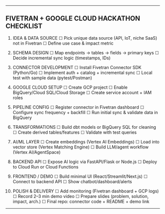 -----------------------------------------------------------
FIVETRAN + GOOGLE CLOUD HACKATHON CHECKLIST
-----------------------------------------------------------

1. IDEA & DATA SOURCE
   ☐ Pick unique data source (API, IoT, niche SaaS) not in Fivetran
   ☐ Define use case & impact metric

2. SCHEMA DESIGN
   ☐ Map endpoints → tables → fields → primary keys
   ☐ Decide incremental sync logic (timestamps, IDs)

3. CONNECTOR DEVELOPMENT
   ☐ Install Fivetran Connector SDK (Python/Go)
   ☐ Implement auth + catalog + incremental sync
   ☐ Local test with sample data (pytest/Postman)

4. GOOGLE CLOUD SETUP
   ☐ Create GCP project
   ☐ Enable BigQuery/Cloud SQL/Cloud Storage
   ☐ Create service account + IAM roles

5. PIPELINE CONFIG
   ☐ Register connector in Fivetran dashboard
   ☐ Configure sync frequency + backfill
   ☐ Run initial sync & validate data in BigQuery

6. TRANSFORMATIONS
   ☐ Build dbt models or BigQuery SQL for cleaning
   ☐ Create derived tables/features
   ☐ Validate with test queries

7. AI/ML LAYER
   ☐ Create embeddings (Vertex AI Embeddings)
   ☐ Load into vector store (Vertex Matching Engine)
   ☐ Build LLM/agent workflow (Vertex AI/AgentSpace)

8. BACKEND API
   ☐ Expose AI logic via FastAPI/Flask or Node.js
   ☐ Deploy to Cloud Run or Cloud Functions

9. FRONTEND / DEMO
   ☐ Build minimal UI (React/Streamlit/Next.js)
   ☐ Connect to backend API
   ☐ Show chatbot/dashboard/alerts

10. POLISH & DELIVERY
   ☐ Add monitoring (Fivetran dashboard + GCP logs)
   ☐ Record 2–3 min demo video
   ☐ Prepare slides (problem, solution, impact, arch.)
   ☐ Final repo: connector code + README + demo link
-----------------------------------------------------------
